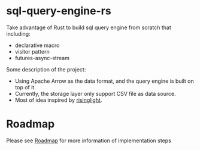 # sql-query-engine-rs

Take advantage of Rust to build sql query engine from scratch that including:

- declarative macro
- visitor pattern
- futures-async-stream

Some description of the project:
- Using Apache Arrow as the data format, and the query engine is built on top of it.
- Currently, the storage layer only support CSV file as data source.
- Most of idea inspired by [risinglight](https://github.com/risinglightdb/risinglight).


# Roadmap

Please see [Roadmap](https://github.com/Fedomn/sql-query-engine-rs/issues?q=roadmap) for more information of implementation steps
